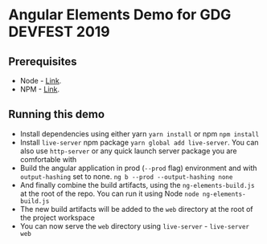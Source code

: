 # Angular Elements Demo for GDG DEVFEST 2019

## Prerequisites

- Node - [Link](https://nodejs.org/en/).
- NPM - [Link](https://www.npmjs.com/).

## Running this demo

- Install dependencies using either yarn `yarn install` or npm `npm install`
- Install `live-server` npm package `yarn global add live-server`. You can also use `http-server` or any quick launch server package you are comfortable with
- Build the angular application in prod (`--prod` flag) environment and with `output-hashing` set to none. `ng b --prod --output-hashing none`
- And finally combine the build artifacts, using the `ng-elements-build.js` at the root of the repo. You can run it using Node `node ng-elements-build.js`
- The new build artifacts will be added to the `web` directory at the root of the project workspace
- You can now serve the `web` directory using `live-server` - `live-server web`
